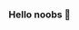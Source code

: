 ### Hello noobs 👋

<!--
**NZraupp/NZraupp** is a ✨ _special_ ✨ repository because its `ABOUT ME`:)



- 🔭 I’m currently working on my career as a **musician**👽
- 🌱 I’m currently learning to draw and play lots of musical instruments🎻🎹
- 👯 I’m looking to collaborate on _HILARY HAHN_🌝✨
- 🤔 I’m looking for help with MY 'BOWING ISSUES' 😭😭😭
- 💬 Ask me about **music**, and i'd be gratefull to answer🙅‍♀️
- 📫 How to reach me: ask for me an my school;or just look at the 'closest concert hall'.🤓🤓🤓
- 😄 Pronouns: she/her🧎‍♀️💪
- ⚡ Fun fact: Even being an artist (like, with the music and drawing), I also actually _love Math_🤓👾

